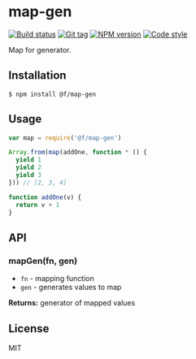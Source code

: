 
# map-gen

[![Build status][travis-image]][travis-url]
[![Git tag][git-image]][git-url]
[![NPM version][npm-image]][npm-url]
[![Code style][standard-image]][standard-url]

Map for generator.

## Installation

    $ npm install @f/map-gen

## Usage

```js
var map = require('@f/map-gen')

Array.from(map(addOne, function * () {
  yield 1
  yield 2
  yield 3
})) // [2, 3, 4]

function addOne(v) {
  return v + 1
}
```

## API

### mapGen(fn, gen)

- `fn` - mapping function
- `gen` - generates values to map

**Returns:** generator of mapped values

## License

MIT

[travis-image]: https://img.shields.io/travis/micro-js/map-gen.svg?style=flat-square
[travis-url]: https://travis-ci.org/micro-js/map-gen
[git-image]: https://img.shields.io/github/tag/micro-js/map-gen.svg
[git-url]: https://github.com/micro-js/map-gen
[standard-image]: https://img.shields.io/badge/code%20style-standard-brightgreen.svg?style=flat
[standard-url]: https://github.com/feross/standard
[npm-image]: https://img.shields.io/npm/v/@f/map-gen.svg?style=flat-square
[npm-url]: https://npmjs.org/package/@f/map-gen
